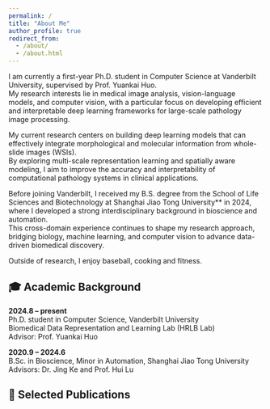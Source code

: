 ```yaml
---
permalink: /
title: "About Me"
author_profile: true
redirect_from: 
  - /about/
  - /about.html
---
```


I am currently a first-year Ph.D. student in Computer Science at Vanderbilt University, supervised by Prof. Yuankai Huo.  
My research interests lie in medical image analysis, vision-language models, and computer vision, with a particular focus on developing efficient and interpretable deep learning frameworks for large-scale pathology image processing.

My current research centers on building deep learning models that can effectively integrate morphological and molecular information from whole-slide images (WSIs).  
By exploring multi-scale representation learning and spatially aware modeling, I aim to improve the accuracy and interpretability of computational pathology systems in clinical applications.  

Before joining Vanderbilt, I received my B.S. degree from the School of Life Sciences and Biotechnology at Shanghai Jiao Tong University** in 2024, where I developed a strong interdisciplinary background in bioscience and automation.  
This cross-domain experience continues to shape my research approach, bridging biology, machine learning, and computer vision to advance data-driven biomedical discovery.

Outside of research, I enjoy baseball, cooking and fitness.

## 🎓 Academic Background
**2024.8 – present**  
Ph.D. student in Computer Science, Vanderbilt University  
Biomedical Data Representation and Learning Lab (HRLB Lab)  
Advisor: Prof. Yuankai Huo  

**2020.9 – 2024.6**  
B.Sc. in Bioscience, Minor in Automation, Shanghai Jiao Tong University  
Advisors: Dr. Jing Ke and Prof. Hui Lu

## 📝 Selected Publications



